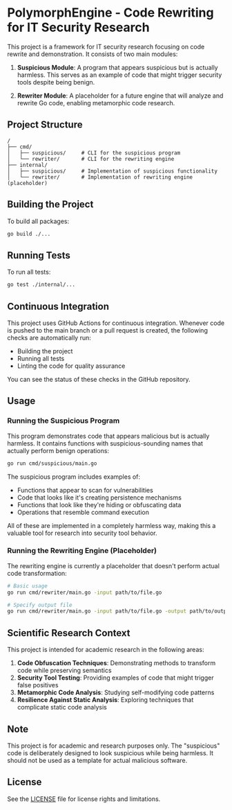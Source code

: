 # PolymorphEngine - Code Rewriting for IT Security Research

This project is a framework for IT security research focusing on code rewrite and demonstration. It consists of two main modules:

1. **Suspicious Module**: A program that appears suspicious but is actually harmless. This serves as an example of code that might trigger security tools despite being benign.

2. **Rewriter Module**: A placeholder for a future engine that will analyze and rewrite Go code, enabling metamorphic code research.

## Project Structure

```
/
├── cmd/
│   ├── suspicious/     # CLI for the suspicious program
│   └── rewriter/       # CLI for the rewriting engine
├── internal/
│   ├── suspicious/     # Implementation of suspicious functionality
│   └── rewriter/       # Implementation of rewriting engine (placeholder)
```

## Building the Project

To build all packages:

```bash
go build ./...
```

## Running Tests

To run all tests:

```bash
go test ./internal/...
```

## Continuous Integration

This project uses GitHub Actions for continuous integration. Whenever code is pushed to the main branch or a pull request is created, the following checks are automatically run:

- Building the project
- Running all tests
- Linting the code for quality assurance

You can see the status of these checks in the GitHub repository.

## Usage

### Running the Suspicious Program

This program demonstrates code that appears malicious but is actually harmless. It contains functions with suspicious-sounding names that actually perform benign operations:

```bash
go run cmd/suspicious/main.go
```

The suspicious program includes examples of:
- Functions that appear to scan for vulnerabilities
- Code that looks like it's creating persistence mechanisms
- Functions that look like they're hiding or obfuscating data
- Operations that resemble command execution

All of these are implemented in a completely harmless way, making this a valuable tool for research into security tool behavior.

### Running the Rewriting Engine (Placeholder)

The rewriting engine is currently a placeholder that doesn't perform actual code transformation:

```bash
# Basic usage
go run cmd/rewriter/main.go -input path/to/file.go

# Specify output file
go run cmd/rewriter/main.go -input path/to/file.go -output path/to/output.go
```

## Scientific Research Context

This project is intended for academic research in the following areas:

1. **Code Obfuscation Techniques**: Demonstrating methods to transform code while preserving semantics
2. **Security Tool Testing**: Providing examples of code that might trigger false positives
3. **Metamorphic Code Analysis**: Studying self-modifying code patterns
4. **Resilience Against Static Analysis**: Exploring techniques that complicate static code analysis

## Note

This project is for academic and research purposes only. The "suspicious" code is deliberately designed to look suspicious while being harmless. It should not be used as a template for actual malicious software.

## License

See the [LICENSE](LICENSE) file for license rights and limitations. 